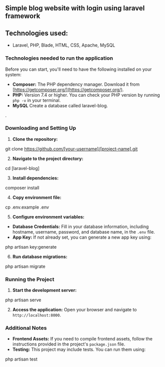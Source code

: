 

## Simple blog website with login using laravel framework


## Technologies used:

- Laravel, PHP, Blade, HTML, CSS, Apache, MySQL


### Technologies needed to run the application

Before you can start, you'll need to have the following installed on your system:

* **Composer:** The PHP dependency manager. Download it from [https://getcomposer.org/](https://getcomposer.org/).
* **PHP:** Version 7.4 or higher. You can check your PHP version by running `php -v` in your terminal.
* **MySQL** Create a database called laravel-blog.

.

### Downloading and Setting Up

1. **Clone the repository:**

git clone https://github.com/[your-username]/[project-name].git


2. **Navigate to the project directory:**

cd [laravel-blog]


3. **Install dependencies:**

composer install


4. **Copy environment file:**

cp .env.example .env


5. **Configure environment variables:**
- **Database Credentials:** Fill in your database information, including hostname, username, password, and database name, in the `.env` file.
- **App Key:** If not already set, you can generate a new app key using:

php artisan key:generate


6. **Run database migrations:**

php artisan migrate


### Running the Project

1. **Start the development server:**

php artisan serve


2. **Access the application:** Open your browser and navigate to `http://localhost:8000`.

### Additional Notes

* **Frontend Assets:** If you need to compile frontend assets, follow the instructions provided in the project's `package.json` file.
* **Testing:** This project may include tests. You can run them using:

php artisan test

